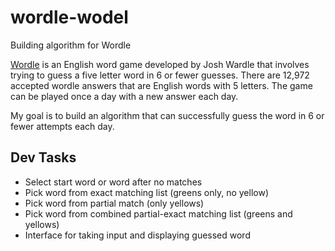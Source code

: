 # wordle-wodel
Building algorithm for Wordle

<a href = 'https://github.com/zmwm37/wordle-wodel.git'>Wordle</a> is an English word game developed by Josh Wardle that involves trying to guess a five letter word in 6 or fewer guesses. There are 12,972 accepted wordle answers that are English words with 5 letters. The game can be played once a day with a new answer each day.

My goal is to build an algorithm that can successfully guess the word in 6 or fewer attempts each day.

## Dev Tasks
- Select start word or word after no matches  
- Pick word from exact matching list (greens only, no yellow)  
- Pick word from partial match (only yellows)  
- Pick word from combined partial-exact matching list (greens and yellows)  
- Interface for taking input and displaying guessed word  
